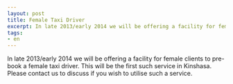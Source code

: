```yaml
---
layout: post
title: Female Taxi Driver
excerpt: In late 2013/early 2014 we will be offering a facility for female clients to pre-book a female taxi driver
tags:
- en
---
```


In late 2013/early 2014 we will be offering a facility for female clients to pre-book a female taxi driver. This will be the first such service in Kinshasa. Please contact us to discuss if you wish to utilise such a service.

